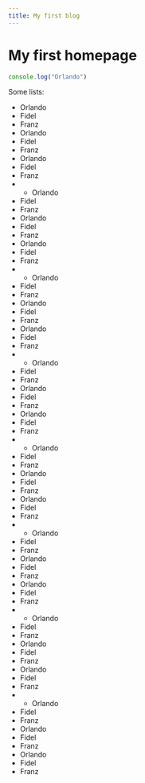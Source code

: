 ```yaml
---
title: My first blog
---
```


# My first homepage

```js
console.log("Orlando")
```

Some lists:

* Orlando
* Fidel
* Franz
* Orlando
* Fidel
* Franz
* Orlando
* Fidel
* Franz
* * Orlando
* Fidel
* Franz
* Orlando
* Fidel
* Franz
* Orlando
* Fidel
* Franz
* * Orlando
* Fidel
* Franz
* Orlando
* Fidel
* Franz
* Orlando
* Fidel
* Franz
* * Orlando
* Fidel
* Franz
* Orlando
* Fidel
* Franz
* Orlando
* Fidel
* Franz
* * Orlando
* Fidel
* Franz
* Orlando
* Fidel
* Franz
* Orlando
* Fidel
* Franz
* * Orlando
* Fidel
* Franz
* Orlando
* Fidel
* Franz
* Orlando
* Fidel
* Franz
* * Orlando
* Fidel
* Franz
* Orlando
* Fidel
* Franz
* Orlando
* Fidel
* Franz
* * Orlando
* Fidel
* Franz
* Orlando
* Fidel
* Franz
* Orlando
* Fidel
* Franz
